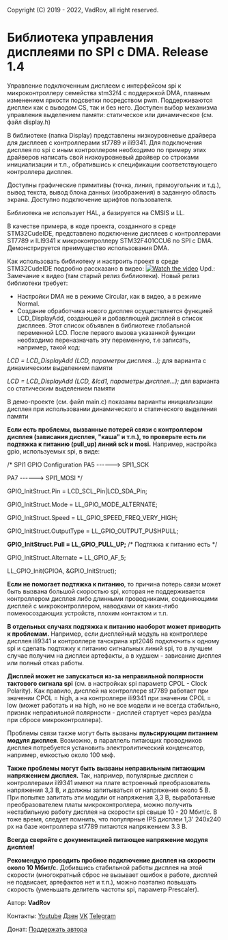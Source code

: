 Copyright (C) 2019 - 2022, VadRov, all right reserved.
 
# Библиотека управления дисплеями по SPI с DMA. Release 1.4
 
Управление подключенным дисплеем с интерфейсом spi к микроконтроллеру семейства stm32f4 с поддержкой DMA, плавным изменением яркости подсветки
посредством pwm. Поддерживаются дисплеи как с выводом CS, так и без него. Доступен выбор механизма управления выделением памяти: статическое или динамическое (см. файл display.h)
 
В библиотеке (папка Display) представлены низкоуровневые драйвера для дисплеев с контроллерами
st7789 и ili9341. Для подключения дисплея по spi c иным контроллером необходимо по примеру этих драйверов написать
свой низкоуровневый драйвер со строками инициализации и т.п., обратившись к спецификации соответствующего
контроллера дисплея.
 
Доступны графические примитивы (точка, линия, прямоугольник и т.д.), вывод текста, вывод блока данных (изображения) в заданную область экрана.
Доступно подключение шрифтов пользователя.
  
Библиотека не использует HAL, а базируется на CMSIS и LL.
 
В качестве примера, в коде проекта, созданного в среде STM32CudeIDE, представлено подключение дисплеев с контроллерами 
ST7789 и ILI9341 к микроконтроллеру STM32F401CCU6 по SPI с DMA. Демонстрируется преимущество использования DMA.
 
Как использовать библиотеку и настроить проект в среде STM32CudeIDE подробно рассказано в видео:
[![Watch the video](https://img.youtube.com/vi/8tIJ16riJqo/maxresdefault.jpg)](https://youtu.be/8tIJ16riJqo)
Upd.: Замечание к видео (там старый релиз библиотеки). Новый релиз библиотеки требует:
- Настройки DMA не в режиме Circular, как в видео, а в режиме Normal.
- Создание обработчика нового дисплея осуществляется функцией LCD_DisplayAdd, создающей и добавляющей дисплей в список дисплеев. 
Этот список объявлен в библиотеке глобальной переменной LCD. После первого вызова указанной функции необходимо переназначать эту переменную, т.е
записать, например, такой код:
 
*LCD = LCD_DisplayAdd (LCD, параметры дисплея...);* для варианта с динамическим выделением памяти
 
*LCD = LCD_DisplayAdd (LCD, &lcd1, параметры дисплея...);* для варианта со статическим выделением памяти
 
В демо-проекте (см. файл main.c) показаны варианты инициализации дисплея при использовании динамического и статического выделения памяти

**Если есть проблемы, вызванные потерей связи с контроллером дисплея (зависания дисплея, "каша" и т.п.), то проверьте есть ли подтяжка к питанию (pull_up) линий sck и mosi.** Например, настройка gpio, используемых spi, в виде:

  /* SPI1 GPIO Configuration
  PA5   ------> SPI1_SCK
  
  PA7   ------> SPI1_MOSI */
  
  GPIO_InitStruct.Pin = LCD_SCL_Pin|LCD_SDA_Pin;
  
  GPIO_InitStruct.Mode = LL_GPIO_MODE_ALTERNATE;
  
  GPIO_InitStruct.Speed = LL_GPIO_SPEED_FREQ_VERY_HIGH;
  
  GPIO_InitStruct.OutputType = LL_GPIO_OUTPUT_PUSHPULL;
  
  **GPIO_InitStruct.Pull = LL_GPIO_PULL_UP;**   /* Подтяжка к питанию есть */
  
  GPIO_InitStruct.Alternate = LL_GPIO_AF_5;
  
  LL_GPIO_Init(GPIOA, &GPIO_InitStruct);
  
**Если не помогает подтяжка к питанию**, то причина потерь связи может быть вызвана большой скоростью spi, которая не поддерживается контроллером дисплея либо длинными проводниками, соединяющими дисплей с микроконтроллером, наводками от каких-либо помехосоздающих устройств, плохим контактом и т.п. 

**В отдельных случаях подтяжка к питанию наоборот может приводить к проблемам.** Например, если дисплейный модуль на контроллере дисплея ili9341 и контроллере тачскрина xpt2046 подключить к одному spi и сделать подтяжку к питанию сигнальных линий spi, то в лучшем случае получим на дисплеи артефакты, а в худшем - зависание дисплея или полный отказ работы.

**Дисплей может не запускаться из-за неправильной полярности тактового сигнала spi** (см. в настройках spi параметр CPOL - Clock Polarity). Как правило, дисплей на контроллере st7789 работает при значении CPOL = high, а на контроллере ili9341 при значении CPOL = low (может работать и на high, но не все модели и не всегда стабильно, признак неправильной полярности - дисплей стартует через раз/два при сбросе микроконтроллера).

Проблемы связи также могут быть вызваны **пульсирующим питанием модуля дисплея**. Возможно, в параллель питающих проводников дисплея потребуется установить электролитический конденсатор, например, емкостью около 100 мкф. 

**Также проблемы могут быть вызваны неправильным питающим напряжением дисплея.** Так, например, популярные дисплеи с контроллерами ili9341 имеют на плате встроенный преобразователь напряжения 3,3 В, и должны запитываться от напряжения около 5 В. При попытке запитать эти модули от напряжения 3,3 В, выработанные преобразователем платы микроконтроллера, можно получить нестабильную работу дисплея на скорости spi свыше 10 - 20 Мбит/с. В тоже время, следует помнить, что популярные IPS дисплеи 1,3' 240х240 px на базе контроллера st7789 питаются напряжением 3.3 В. 

**Всегда сверяйте с документацией питающее напряжение модуля дисплея!**

**Рекомендую проводить пробное подключение дисплея на скорости около 10 Мбит/с.** Добившись стабильной  работы дисплея на этой скорости (многократный сброс не вызывает ошибок в работе, дисплей не подвисает, артефактов нет и т.п.), можно поэтапно повышать скорость (уменьшать делитель частоты spi, параметр Prescaler).

Автор: **VadRov**

Контакты: [Youtube](https://www.youtube.com/c/VadRov) [Дзен](https://zen.yandex.ru/vadrov) [VK](https://vk.com/vadrov) [Telegram](https://t.me/vadrov_channel)

Донат: [Поддержать автора](https://yoomoney.ru/to/4100117522443917)
